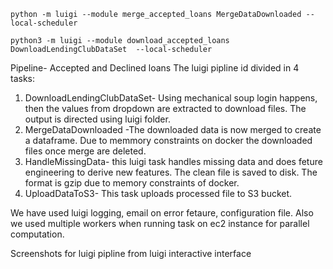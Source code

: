 `python -m luigi --module merge_accepted_loans MergeDataDownloaded --local-scheduler`

`python3 -m luigi --module download_accepted_loans  DownloadLendingClubDataSet  --local-scheduler`


Pipeline- Accepted and Declined loans
The luigi pipline id divided in 4 tasks:
1. DownloadLendingClubDataSet- Using mechanical soup login happens, then the values from dropdown are extracted to download files. The output is directed using luigi folder.
2. MergeDataDownloaded -The downloaded data is now merged to create a dataframe. Due to memmory constraints on docker the downloaded files once merge are deleted. 
3. HandleMissingData- this luigi task handles missing data and does feture engineering to derive new features. The clean file is saved to disk. The format is gzip due to memory constraints of docker.
4. UploadDataToS3- This task uploads processed file to S3 bucket.


We have used luigi logging, email on error fetaure, configuration file. Also we used multiple workers when running task on ec2 instance for parallel computation.

Screenshots for luigi pipline from luigi interactive interface


